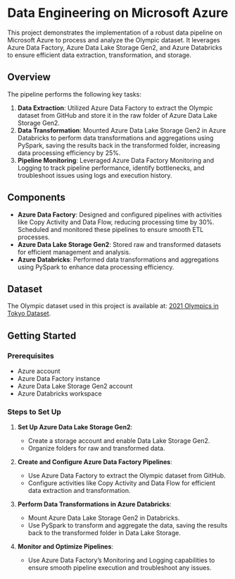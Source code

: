 # Data Engineering on Microsoft Azure

This project demonstrates the implementation of a robust data pipeline on Microsoft Azure to process and analyze the Olympic dataset. It leverages Azure Data Factory, Azure Data Lake Storage Gen2, and Azure Databricks to ensure efficient data extraction, transformation, and storage.

## Overview

The pipeline performs the following key tasks:

1. **Data Extraction**: Utilized Azure Data Factory to extract the Olympic dataset from GitHub and store it in the raw folder of Azure Data Lake Storage Gen2.
2. **Data Transformation**: Mounted Azure Data Lake Storage Gen2 in Azure Databricks to perform data transformations and aggregations using PySpark, saving the results back in the transformed folder, increasing data processing efficiency by 25%.
3. **Pipeline Monitoring**: Leveraged Azure Data Factory Monitoring and Logging to track pipeline performance, identify bottlenecks, and troubleshoot issues using logs and execution history.

## Components

- **Azure Data Factory**: Designed and configured pipelines with activities like Copy Activity and Data Flow, reducing processing time by 30%. Scheduled and monitored these pipelines to ensure smooth ETL processes.
- **Azure Data Lake Storage Gen2**: Stored raw and transformed datasets for efficient management and analysis.
- **Azure Databricks**: Performed data transformations and aggregations using PySpark to enhance data processing efficiency.

## Dataset

The Olympic dataset used in this project is available at: [2021 Olympics in Tokyo Dataset](https://www.kaggle.com/datasets/arjunprasadsarkhel/2021-olympics-in-tokyo).

## Getting Started

### Prerequisites

- Azure account
- Azure Data Factory instance
- Azure Data Lake Storage Gen2 account
- Azure Databricks workspace

### Steps to Set Up

1. **Set Up Azure Data Lake Storage Gen2**:
   - Create a storage account and enable Data Lake Storage Gen2.
   - Organize folders for raw and transformed data.

2. **Create and Configure Azure Data Factory Pipelines**:
   - Use Azure Data Factory to extract the Olympic dataset from GitHub.
   - Configure activities like Copy Activity and Data Flow for efficient data extraction and transformation.

3. **Perform Data Transformations in Azure Databricks**:
   - Mount Azure Data Lake Storage Gen2 in Databricks.
   - Use PySpark to transform and aggregate the data, saving the results back to the transformed folder in Data Lake Storage.

4. **Monitor and Optimize Pipelines**:
   - Use Azure Data Factory’s Monitoring and Logging capabilities to ensure smooth pipeline execution and troubleshoot any issues.
